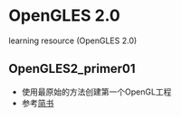 # OpenGLES 2.0
learning resource (OpenGLES 2.0)

## OpenGLES2_primer01

* 使用最原始的方法创建第一个OpenGL工程
* 参考[简书](http://www.jianshu.com/p/e01f0159645d)


